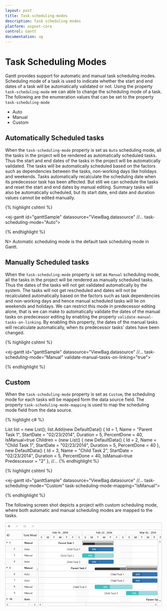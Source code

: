 ```yaml
---
layout: post
title: Task-scheduling-modes
description: Task scheduling modes
platform: aspnet-core
control: Gantt
documentation: ug
---
```


# Task Scheduling Modes

Gantt provides support for automatic and manual task scheduling modes. Scheduling mode of a task is used to indicate whether the start and end dates of a task will be automatically validated or not. Using the property `task-scheduling-mode` we can able to change the scheduling mode of a task. The following are the enumeration values that can be set to the property `task-scheduling-mode`

* Auto
* Manual
* Custom

## **Automatically** **Scheduled** **tasks**

When the `task-scheduling-mode` property is set as `Auto` scheduling mode, all the tasks in the project will be rendered as automatically scheduled tasks. Thus the start and end dates of the tasks in the project will be automatically validated. The tasks will be automatically scheduled based on the factors such as dependencies between the tasks, non-working days like holidays and weekends. Tasks automatically recalculate the scheduling date when its predecessor task has been affected. But still we can schedule the tasks and reset the start and end dates by manual editing. Summary tasks will also be automatically scheduled, but its start date, end date and duration values cannot be edited manually. 

{% highlight cshtml %}

<ej-gantt id="ganttSample" datasource="ViewBag.datasource"
    //...
    task-scheduling-mode="Auto">
</ejGantt>

{% endhighlight %}

N> Automatic scheduling mode is the default task scheduling mode in Gantt.

## **Manually** **Scheduled** **tasks**

When the `task-scheduling-mode` property is set as `Manual` scheduling mode, all the tasks in the project will be rendered as manually scheduled tasks. Thus the dates of the tasks will not get validated automatically by the system. The tasks will not get rescheduled and dates will not be recalculated automatically based on the factors such as task dependencies and non-working days and hence manual scheduled tasks will lie on weekends and holidays. We can restrict this mode in predecessor editing alone, that is we can make to automatically validate the dates of the manual tasks on predecessor editing by enabling the property `validate-manual-tasks-on-linking`. By enabling this property, the dates of the manual tasks will recalculate automatically, when its predecessor tasks' dates have been changed.

{% highlight cshtml %}

<ej-gantt id="ganttSample" datasource="ViewBag.datasource"
    //...
    task-scheduling-mode="Manual"
    validate-manual-tasks-on-linking="true">
</ejGantt>

{% endhighlight %}

## **Custom**

When the `task-scheduling-mode` property is set as `Custom`, the scheduling mode for each tasks will be mapped form the data source field. The property `task-scheduling-mode-mapping` is used to map the scheduling mode field from the data source.

{% highlight c# %}

List<DefaultData> list = new List<DefaultData>();
list.Add(new DefaultData()
    {
        Id = 1,
        Name = "Parent Task 1",
        StartDate = "02/23/2014",
        Duration = 5,
        PercentDone = 40,
        IsManual=true
            Children = (new List<DefaultData>()
                { new DefaultData()
                    {
                        Id = 2,
                        Name = "Child Task 1",
                        StartDate = "02/23/2014",
                        Duration = 5,
                        PercentDone = 40
                    },
                    new DefaultData()
                        {
                            Id = 3,
                            Name = "Child Task 2",
                            StartDate = "02/23/2014",
                            Duration = 5,
                            PercentDone = 40,
                            IsManual=true
                            Predescessor = "2"
                        },
     //...
{% endhighlight %}

{% highlight cshtml %}

<ej-gantt id="ganttSample" datasource="ViewBag.datasource"
    //...
    task-scheduling-mode="Custom"
    task-scheduling-mode-mapping="IsManual">
</ejGantt>

{% endhighlight %}

The following screen shot depicts a project with custom scheduling mode, where both automatic and manual scheduling modes are mapped to the tasks.

![](Task-Scheduling-modes_images/Task-Scheduling-modes_img1.png)